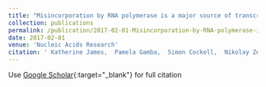 ```yaml
---
title: "Misincorporation by RNA polymerase is a major source of transcription pausing in vivo"
collection: publications
permalink: /publication/2017-02-01-Misincorporation-by-RNA-polymerase-is-a-major-source-of-transcription-pausing-in-vivo
date: 2017-02-01
venue: 'Nucleic Acids Research'
citation: ' Katherine James,  Pamela Gamba,  Simon Cockell,  Nikolay Zenkin, &quot;Misincorporation by RNA polymerase is a major source of transcription pausing in vivo.&quot; Nucleic Acids Research, 2017.'
---
```

Use [Google Scholar](https://scholar.google.com/scholar?q=Misincorporation+by+RNA+polymerase+is+a+major+source+of+transcription+pausing+in+vivo){:target="_blank"} for full citation